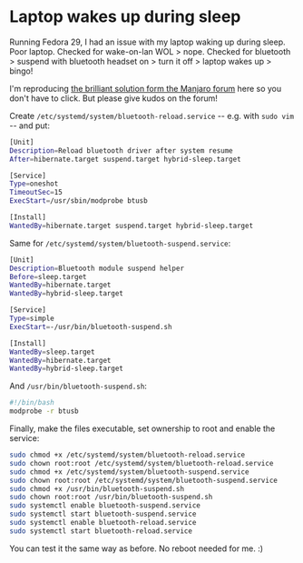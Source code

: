 # Laptop wakes up during sleep

Running Fedora 29, I had an issue with my laptop waking up during sleep.
Poor laptop.
Checked for wake-on-lan WOL > nope.
Checked for bluetooth > suspend with bluetooth headset on > turn it off > laptop wakes up > bingo!

I'm reproducing
[the brilliant solution form the Manjaro forum](https://forum.manjaro.org/t/laptop-wakes-from-sleep-if-bluetooth-is-enabled/50647)
here so you don't have to click.
But please give kudos on the forum!

Create `/etc/systemd/system/bluetooth-reload.service` -- e.g. with `sudo vim` -- and put:

```bash
[Unit]
Description=Reload bluetooth driver after system resume
After=hibernate.target suspend.target hybrid-sleep.target

[Service]
Type=oneshot
TimeoutSec=15
ExecStart=/usr/sbin/modprobe btusb

[Install]
WantedBy=hibernate.target suspend.target hybrid-sleep.target
```

Same for `/etc/systemd/system/bluetooth-suspend.service`:

```bash
[Unit]
Description=Bluetooth module suspend helper
Before=sleep.target
WantedBy=hibernate.target
WantedBy=hybrid-sleep.target

[Service]
Type=simple
ExecStart=-/usr/bin/bluetooth-suspend.sh

[Install]
WantedBy=sleep.target
WantedBy=hibernate.target
WantedBy=hybrid-sleep.target
```

And `/usr/bin/bluetooth-suspend.sh`:

```bash
#!/bin/bash
modprobe -r btusb
```

Finally, make the files executable, set ownership to root and enable the service:

```bash
sudo chmod +x /etc/systemd/system/bluetooth-reload.service
sudo chown root:root /etc/systemd/system/bluetooth-reload.service
sudo chmod +x /etc/systemd/system/bluetooth-suspend.service
sudo chown root:root /etc/systemd/system/bluetooth-suspend.service
sudo chmod +x /usr/bin/bluetooth-suspend.sh
sudo chown root:root /usr/bin/bluetooth-suspend.sh
sudo systemctl enable bluetooth-suspend.service
sudo systemctl start bluetooth-suspend.service
sudo systemctl enable bluetooth-reload.service
sudo systemctl start bluetooth-reload.service
```

You can test it the same way as before. No reboot needed for me. :)
